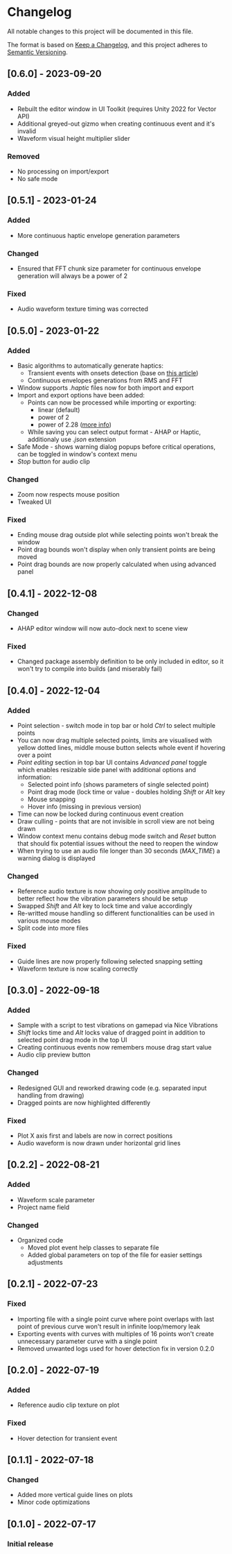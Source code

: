 # Changelog
All notable changes to this project will be documented in this file.

The format is based on [Keep a Changelog](https://keepachangelog.com/en/1.0.0/),
and this project adheres to [Semantic Versioning](https://semver.org/spec/v2.0.0.html).

## [0.6.0] - 2023-09-20
### Added
- Rebuilt the editor window in UI Toolkit (requires Unity 2022 for Vector API)
- Additional greyed-out gizmo when creating continuous event and it's invalid
- Waveform visual height multiplier slider

### Removed
- No processing on import/export
- No safe mode


## [0.5.1] - 2023-01-24
### Added
- More continuous haptic envelope generation parameters

### Changed
- Ensured that FFT chunk size parameter for continuous envelope generation will always be a power of 2

### Fixed
- Audio waveform texture timing was corrected


## [0.5.0] - 2023-01-22
### Added
- Basic algorithms to automatically generate haptics:
	- Transient events with onsets detection (base on [this article](https://medium.com/giant-scam/algorithmic-beat-mapping-in-unity-preprocessed-audio-analysis-d41c339c135a))
	- Continuous envelopes generations from RMS and FFT
- Window supports *.haptic* files now for both import and export
- Import and export options have been added:
	- Points can now be processed while importing or exporting:
		- linear (default)
		- power of 2
		- power of 2.28 ([more info](https://danielbuettner.medium.com/10-things-you-should-know-about-designing-for-apple-core-haptics-9219fdebdcaa))
	- While saving you can select output format - AHAP or Haptic, additionaly use *.json* extension
- Safe Mode - shows warning dialog popups before critical operations, can be toggled in window's context menu
- *Stop* button for audio clip

### Changed
- Zoom now respects mouse position
- Tweaked UI

### Fixed
- Ending mouse drag outside plot while selecting points won't break the window
- Point drag bounds won't display when only transient points are being moved
- Point drag bounds are now properly calculated when using advanced panel


## [0.4.1] - 2022-12-08
### Changed
- AHAP editor window will now auto-dock next to scene view

### Fixed
- Changed package assembly definition to be only included in editor, so it won't try to compile into builds (and miserably fail)


## [0.4.0] - 2022-12-04
### Added
- Point selection - switch mode in top bar or hold *Ctrl* to select multiple points
- You can now drag multiple selected points, limits are visualised with yellow dotted lines, middle mouse button selects whole event if hovering over a point
- *Point editing* section in top bar UI contains *Advanced panel* toggle which enables resizable side panel with additional options and information:
	- Selected point info (shows parameters of single selected point)
	- Point drag mode (lock time or value - doubles holding *Shift* or *Alt* key
	- Mouse snapping
	- Hover info (missing in previous version)
- Time can now be locked during continuous event creation
- Draw culling - points that are not invisible in scroll view are not being drawn
- Window context menu contains debug mode switch and *Reset* button that should fix potential issues without the need to reopen the window
- When trying to use an audio file longer than 30 seconds (*MAX_TIME*) a warning dialog is displayed

### Changed
- Reference audio texture is now showing only positive amplitude to better reflect how the vibration parameters should be setup
- Swapped *Shift* and *Alt* key to lock time and value accordingly
- Re-writted mouse handling so different functionalities can be used in various mouse modes
- Split code into more files

### Fixed
- Guide lines are now properly following selected snapping setting
- Waveform texture is now scaling correctly


## [0.3.0] - 2022-09-18
### Added
- Sample with a script to test vibrations on gamepad via Nice Vibrations
- *Shift* locks time and *Alt* locks value of dragged point in addition to selected point drag mode in the top UI
- Creating continuous events now remembers mouse drag start value
- Audio clip preview button

### Changed
- Redesigned GUI and reworked drawing code (e.g. separated input handling from drawing)
- Dragged points are now highlighted differently

### Fixed
- Plot X axis first and labels are now in correct positions
- Audio waveform is now drawn under horizontal grid lines


## [0.2.2] - 2022-08-21
### Added
- Waveform scale parameter
- Project name field

### Changed
- Organized code
  - Moved plot event help classes to separate file
  - Added global parameters on top of the file for easier settings adjustments


## [0.2.1] - 2022-07-23
### Fixed
- Importing file with a single point curve where point overlaps with last point of previous curve won't result in infinite loop/memory leak
- Exporting events with curves with multiples of 16 points won't create unnecessary parameter curve with a single point
- Removed unwanted logs used for hover detection fix in version 0.2.0


## [0.2.0] - 2022-07-19
### Added
- Reference audio clip texture on plot

### Fixed
- Hover detection for transient event


## [0.1.1] - 2022-07-18
### Changed
- Added more vertical guide lines on plots
- Minor code optimizations


## [0.1.0] - 2022-07-17
### Initial release
